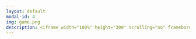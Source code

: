 ```yaml
---
layout: default
modal-id: 4
img: game.png
description: <iframe width="100%" height="300" scrolling="no" frameborder="no" allow="autoplay"src="https://w.soundcloud.com/player/?url=https%3A//api.soundcloud.com/tracks/952696429&color=%23ff5500&auto_play=false&hide_related=false&show_comments=true&show_user=true&show_reposts=false&show_teaser=true&visual=true"></iframe><div style="font-size: 10px; color: #cccccc;line-break: anywhere;word-break: normal;overflow: hidden;white-space: nowrap;text-overflow: ellipsis; font-family: Interstate,Lucida Grande,Lucida Sans Unicode,Lucida Sans,Garuda,Verdana,Tahoma,sans-serif;font-weight: 100;"><a href="https://soundcloud.com/user-754620254" title="jbower16" target="_blank" style="color: #cccccc; text-decoration: none;">jbower16</a>·<a href="https://soundcloud.com/user-754620254/original-poetry-sailors-delight-by-janine-bower" title="Original Poetry - Sailors Delight by Janine Bower (feat. Maeve)" target="_blank" style="color: #cccccc; text-decoration: none;">Original Poetry - Sailors Delight by Janine Bower (feat. Maeve)</a></div>
---
```

